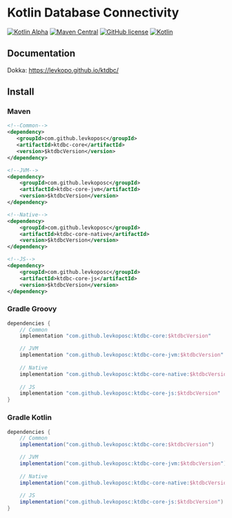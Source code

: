 # Kotlin Database Connectivity
[![Kotlin Alpha](https://kotl.in/badges/experimental.svg)](https://kotlinlang.org/docs/components-stability.html)
[![Maven Central](https://img.shields.io/maven-central/v/com.github.levkoposc/ktdbc-core)](https://mvnrepository.com/artifact/com.github.levkoposc/ktdbc-core)
[![GitHub license](https://img.shields.io/badge/license-Apache%20License%202.0-blue.svg?style=flat)](https://www.apache.org/licenses/LICENSE-2.0)
[![Kotlin](https://img.shields.io/badge/kotlin-1.7.20-blue.svg?logo=kotlin)](http://kotlinlang.org)

## Documentation
Dokka: https://levkopo.github.io/ktdbc/

## Install
### Maven
```xml
<!--Common-->
<dependency>
   <groupId>com.github.levkoposc</groupId>
   <artifactId>ktdbc-core</artifactId>
   <version>$ktdbcVersion</version>
</dependency>

<!--JVM-->
<dependency>
    <groupId>com.github.levkoposc</groupId>
    <artifactId>ktdbc-core-jvm</artifactId>
    <version>$ktdbcVersion</version>
</dependency>

<!--Native-->
<dependency>
    <groupId>com.github.levkoposc</groupId>
    <artifactId>ktdbc-core-native</artifactId>
    <version>$ktdbcVersion</version>
</dependency>

<!--JS-->
<dependency>
    <groupId>com.github.levkoposc</groupId>
    <artifactId>ktdbc-core-js</artifactId>
    <version>$ktdbcVersion</version>
</dependency>
```

### Gradle Groovy
```groovy
dependencies {
    // Common
    implementation "com.github.levkoposc:ktdbc-core:$ktdbcVersion"

    // JVM
    implementation "com.github.levkoposc:ktdbc-core-jvm:$ktdbcVersion"
    
    // Native
    implementation "com.github.levkoposc:ktdbc-core-native:$ktdbcVersion"
    
    // JS
    implementation "com.github.levkoposc:ktdbc-core-js:$ktdbcVersion"
}
```


### Gradle Kotlin
```groovy
dependencies {
    // Common
    implementation("com.github.levkoposc:ktdbc-core:$ktdbcVersion")

    // JVM
    implementation("com.github.levkoposc:ktdbc-core-jvm:$ktdbcVersion")
    
    // Native
    implementation("com.github.levkoposc:ktdbc-core-native:$ktdbcVersion")
    
    // JS
    implementation("com.github.levkoposc:ktdbc-core-js:$ktdbcVersion")
}
```